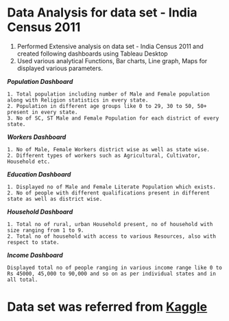 Data Analysis for data set - India Census 2011
===

1. Performed Extensive analysis on data set - India Census 2011 and created following dashboards using Tableau Desktop
2. Used various analytical Functions, Bar charts, Line graph, Maps for displayed various parameters.


***Population Dashboard***
```
1. Total population including number of Male and Female population along with Religion statistics in every state.
2. Population in different age groups like 0 to 29, 30 to 50, 50+ present in every state.
3. No of SC, ST Male and Female Population for each district of every state.
```


***Workers Dashboard***
```
1. No of Male, Female Workers district wise as well as state wise.
2. Different types of workers such as Agricultural, Cultivator, Household etc.
```


***Education Dashboard***
```
1. Displayed no of Male and Female Literate Population which exists.
2. No of people with different qualifications present in different state as well as district wise.
```


***Household Dashboard***
```
1. Total no of rural, urban Household present, no of household with size ranging from 1 to 9.
2. Total no of household with access to various Resources, also with respect to state.
```


***Income Dashboard***
```
Displayed total no of people ranging in various income range like 0 to Rs 45000, 45,000 to 90,000 and so on as per individual states and in all total.
```

Data set was referred from [Kaggle](https://www.kaggle.com/danofer/india-census#india-districts-census-2011.csv)
===
